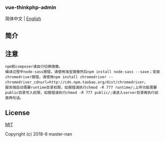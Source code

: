 <p algin="center">
  <h3>vue-thinkphp-admin</h3>
</p>


简体中文 | [English](./README.md)

## 简介

## 注意

    npm和composer请自行切换镜像。
    编译过程中node-sass报错，请使用淘宝镜像然后npm install node-sass --save；安装chromedriver报错，请使用npm install chromedriver --chromedriver_cdnurl=http://cdn.npm.taobao.org/dist/chromedriver。
    服务端启动需要runtime目录权限，如报错请执行chmod -R 777 runtime/;上传功能需要public目录写入权限，如报错请执行chmod -R 777 public/;请进入server目录再执行前面两句话。

## License

[MIT](./LICENSE)

Copyright (c) 2018-8 master-nan
